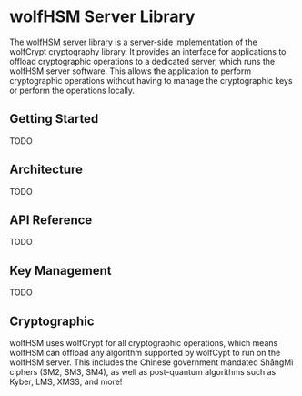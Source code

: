 # wolfHSM Server Library

The wolfHSM server library is a server-side implementation of the wolfCrypt cryptography library.
It provides an interface for applications to offload cryptographic operations to a
dedicated server, which runs the wolfHSM server software. This allows the application to perform
cryptographic operations without having to manage the cryptographic keys or perform the
operations locally.

## Getting Started
TODO

## Architecture
TODO

## API Reference
TODO

## Key Management
TODO

## Cryptographic

wolfHSM uses wolfCrypt for all cryptographic operations, which means wolfHSM can offload any algorithm supported by wolfCypt to run on the wolfHSM server. This includes the Chinese government mandated ShāngMì ciphers (SM2, SM3, SM4), as well as post-quantum algorithms such as Kyber, LMS, XMSS, and more!

